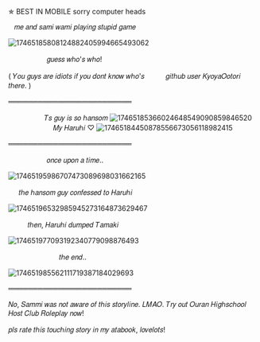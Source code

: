 ✯ BEST IN MOBILE sorry computer heads

‎ ‎ ‎ ‎𝑚𝑒 𝑎𝑛𝑑 𝑠𝑎𝑚𝑖 𝑤𝑎𝑚𝑖 𝑝𝑙𝑎𝑦𝑖𝑛𝑔 𝑠𝑡𝑢𝑝𝑖𝑑 𝑔𝑎𝑚𝑒

![17465185808124882405994665493062](https://github.com/user-attachments/assets/90be746f-bf63-4cb7-a7c2-b48c6fd5e287)

ㅤㅤㅤㅤㅤㅤ𝑔𝑢𝑒𝑠𝑠 𝑤ℎ𝑜'𝑠 𝑤ℎ𝑜!

( 𝑌𝑜𝑢 𝑔𝑢𝑦𝑠 𝑎𝑟𝑒 𝑖𝑑𝑖𝑜𝑡𝑠 𝑖𝑓 𝑦𝑜𝑢 𝑑𝑜𝑛𝑡 𝑘𝑛𝑜𝑤 𝑤ℎ𝑜'𝑠 ㅤㅤㅤ𝑔𝑖𝑡ℎ𝑢𝑏 𝑢𝑠𝑒𝑟 𝐾𝑦𝑜𝑦𝑎𝑂𝑜𝑡𝑜𝑟𝑖 𝑡ℎ𝑒𝑟𝑒. )

═════════════════════════

ㅤㅤ‎ ‎ ㅤㅤㅤ𝑇𝑠 𝑔𝑢𝑦 𝑖𝑠 𝑠𝑜 ℎ𝑎𝑛𝑠𝑜𝑚 
![17465185366024648549090859846520](https://github.com/user-attachments/assets/87d446eb-8339-46c1-ba61-403c71f33250)
ㅤㅤㅤㅤㅤㅤㅤ𝑀𝑦 𝐻𝑎𝑟𝑢ℎ𝑖 ♡
![17465184450878556673056118982415](https://github.com/user-attachments/assets/15014de6-7787-4dfb-b896-d4ecb8c0df3e)

═════════════════════════

ㅤㅤㅤㅤㅤㅤ𝑜𝑛𝑐𝑒 𝑢𝑝𝑜𝑛 𝑎 𝑡𝑖𝑚𝑒.. 

![17465195986707473089698031662165](https://github.com/user-attachments/assets/325ee65a-ba25-4665-99ad-0d164c548636)

‎ ㅤ‎ 𝑡ℎ𝑒 ℎ𝑎𝑛𝑠𝑜𝑚 𝑔𝑢𝑦 𝑐𝑜𝑛𝑓𝑒𝑠𝑠𝑒𝑑 𝑡𝑜 𝐻𝑎𝑟𝑢ℎ𝑖

![17465196532985945273164873629467](https://github.com/user-attachments/assets/227a507f-e28c-47bc-a4e2-42b427057b17)

ㅤㅤㅤ𝑡ℎ𝑒𝑛, 𝐻𝑎𝑟𝑢ℎ𝑖 𝑑𝑢𝑚𝑝𝑒𝑑 𝑇𝑎𝑚𝑎𝑘𝑖 

![174651977093192340779098876493](https://github.com/user-attachments/assets/a24b004c-5195-403a-801d-90b4d825909a)

ㅤㅤㅤ‎ ‎ ‎ ㅤㅤㅤㅤ𝑡ℎ𝑒 𝑒𝑛𝑑..

![174651985562111719387184029693](https://github.com/user-attachments/assets/c6e2f48e-5eeb-41e3-8b00-575177c0dae1)

═════════════════════════

𝑁𝑜, 𝑆𝑎𝑚𝑚𝑖 𝑤𝑎𝑠 𝑛𝑜𝑡 𝑎𝑤𝑎𝑟𝑒 𝑜𝑓 𝑡ℎ𝑖𝑠 𝑠𝑡𝑜𝑟𝑦𝑙𝑖𝑛𝑒. 𝐿𝑀𝐴𝑂. 𝑇𝑟𝑦 𝑜𝑢𝑡 𝑂𝑢𝑟𝑎𝑛 𝐻𝑖𝑔ℎ𝑠𝑐ℎ𝑜𝑜𝑙 𝐻𝑜𝑠𝑡 𝐶𝑙𝑢𝑏 𝑅𝑜𝑙𝑒𝑝𝑙𝑎𝑦 𝑛𝑜𝑤!

𝑝𝑙𝑠 𝑟𝑎𝑡𝑒 𝑡ℎ𝑖𝑠 𝑡𝑜𝑢𝑐ℎ𝑖𝑛𝑔 𝑠𝑡𝑜𝑟𝑦 𝑖𝑛 𝑚𝑦 𝑎𝑡𝑎𝑏𝑜𝑜𝑘, 𝑙𝑜𝑣𝑒𝑙𝑜𝑡𝑠!
